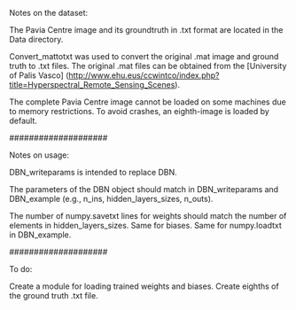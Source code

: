 Notes on the dataset:

The Pavia Centre image and its groundtruth in .txt format are located in the Data directory.

Convert_mattotxt was used to convert the original .mat image and ground truth to .txt files. The original .mat files can be obtained from the [University of Palis Vasco] (http://www.ehu.eus/ccwintco/index.php?title=Hyperspectral_Remote_Sensing_Scenes). 

The complete Pavia Centre image cannot be loaded on some machines due to memory restrictions. To avoid crashes, an eighth-image is loaded by default.

####################

Notes on usage:

DBN_writeparams is intended to replace DBN.

The parameters of the DBN object should match in DBN_writeparams and DBN_example (e.g., n_ins, hidden_layers_sizes, n_outs).

The number of numpy.savetxt lines for weights should match the number of elements in hidden_layers_sizes. Same for biases. Same for numpy.loadtxt in DBN_example.

####################

To do:

Create a module for loading trained weights and biases.
Create eighths of the ground truth .txt file.
